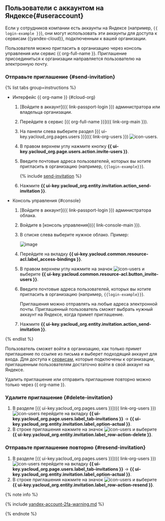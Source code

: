 ## Пользователи с аккаунтом на Яндексе{#useraccount}

Если у сотрудников компании есть аккаунты на Яндексе (например, `{{ login-example }}`), они могут использовать эти аккаунты для доступа к сервисам {{yandex-cloud}}, подключенным к вашей организации.

Пользователя можно пригласить в организацию через консоль управления или сервис {{ org-full-name }}. Приглашение присоединиться к организации направляется пользователю на электронную почту.

### Отправьте приглашение {#send-invitation}

{% list tabs group=instructions %}

- Интерфейс {{ org-name }} {#cloud-org}

    1. [Войдите в аккаунт]({{ link-passport-login }}) администратора или владельца организации.
    1. Перейдите в сервис [{{ org-full-name }}]({{ link-org-main }}).
    1. На панели слева выберите раздел [{{ ui-key.yacloud_org.pages.users }}]({{ link-org-users }}) ![icon-users](../../_assets/console-icons/person.svg).
    1. В правом верхнем углу нажмите кнопку **{{ ui-key.yacloud_org.page.users.action.invite-users }}**.
    1. Введите почтовые адреса пользователей, которых вы хотите пригласить в организацию (например, `{{login-example}}`).

        {% include [send-invitation](send-invitation.md) %}

    1. Нажмите **{{ ui-key.yacloud_org.entity.invitation.action_send-invitation }}**.

- Консоль управления {#console}

    1. [Войдите в аккаунт]({{ link-passport-login }}) администратора облака.
    1. Войдите в [консоль управления]({{ link-console-main }}).
    1. В списке слева выберите нужное облако. Пример:

        ![image](../../_assets/resource-manager/switch-cloud-n-n.png)

    1. Перейдите на вкладку **{{ ui-key.yacloud.common.resource-acl.label_access-bindings }}**.
    1. В правом верхнем углу нажмите на значок ![icon-users](../../_assets/console-icons/ellipsis.svg) и выберите **{{ ui-key.yacloud.common.resource-acl.button_invite-users }}**.
    1. Введите почтовые адреса пользователей, которых вы хотите пригласить в организацию (например, `{{login-example}}`).

        Приглашения можно отправлять на любые адреса электронной почты. Приглашенный пользователь сможет выбрать нужный аккаунт на Яндексе, когда примет приглашение.

    1. Нажмите **{{ ui-key.yacloud_org.entity.invitation.action_send-invitation }}**.

{% endlist %}

Пользователь сможет войти в организацию, как только примет приглашение по ссылке из письма и выберет подходящий аккаунт для входа. Для доступа к [сервисам](../../organization/concepts/manage-services.md#collaboration), которые подключены к организации, приглашенным пользователям достаточно войти в свой аккаунт на Яндексе.

Удалить приглашение или отправить приглашение повторно можно только через {{ org-name }}.

### Удалите приглашение {#delete-invitation}

1. В разделе [{{ ui-key.yacloud_org.pages.users }}]({{ link-org-users }}) ![icon-users](../../_assets/console-icons/person.svg) перейдите на вкладку **{{ ui-key.yacloud_org.page.users.label_tab-invitations }}** → **{{ ui-key.yacloud_org.entity.invitation.label_option-actual }}**.
1. В строке приглашения нажмите на значок ![icon-users](../../_assets/console-icons/ellipsis.svg) и выберите **{{ ui-key.yacloud_org.entity.invitation.label_row-action-delete }}**.

### Отправьте приглашение повторно {#resend-invitation}

1. В разделе [{{ ui-key.yacloud_org.pages.users }}]({{ link-org-users }}) ![icon-users](../../_assets/console-icons/person.svg) перейдите на вкладку **{{ ui-key.yacloud_org.page.users.label_tab-invitations }}** → **{{ ui-key.yacloud_org.entity.invitation.label_option-actual }}**.
1. В строке приглашения нажмите на значок ![icon-users](../../_assets/console-icons/ellipsis.svg) и выберите **{{ ui-key.yacloud_org.entity.invitation.label_row-action-resend }}**.

{% note info %}

{% include [yandex-account-2fa-warning.md](../iam/yandex-account-2fa-warning.md) %}

{% endnote %}